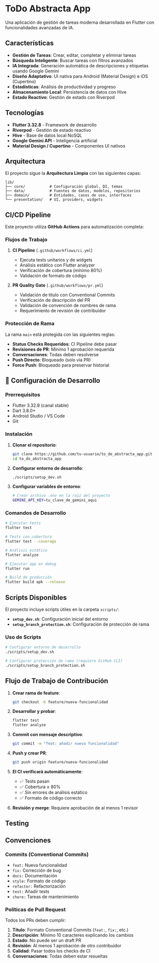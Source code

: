 # ToDo Abstracta App

Una aplicación de gestión de tareas moderna desarrollada en Flutter con funcionalidades avanzadas de IA.

## Características

- **Gestión de Tareas**: Crear, editar, completar y eliminar tareas
- **Búsqueda Inteligente**: Buscar tareas con filtros avanzados
- **IA Integrada**: Generación automática de descripciones y etiquetas usando Google Gemini
- **Diseño Adaptativo**: UI nativa para Android (Material Design) e iOS (Cupertino)
- **Estadísticas**: Análisis de productividad y progreso
- **Almacenamiento Local**: Persistencia de datos con Hive
- **Estado Reactivo**: Gestión de estado con Riverpod

## Tecnologías

- **Flutter 3.32.8** - Framework de desarrollo
- **Riverpod** - Gestión de estado reactivo
- **Hive** - Base de datos local NoSQL
- **Google Gemini API** - Inteligencia artificial
- **Material Design / Cupertino** - Componentes UI nativos

## Arquitectura

El proyecto sigue la **Arquitectura Limpia** con las siguientes capas:

```
lib/
├── core/           # Configuración global, DI, temas
├── data/           # Fuentes de datos, modelos, repositorios
├── domain/         # Entidades, casos de uso, interfaces
└── presentation/   # UI, providers, widgets
```

## CI/CD Pipeline

Este proyecto utiliza **GitHub Actions** para automatización completa:

### Flujos de Trabajo

1. **CI Pipeline** (`.github/workflows/ci.yml`)
   - Ejecuta tests unitarios y de widgets
   - Análisis estático con Flutter analyzer
   - Verificación de cobertura (mínimo 80%)
   - Validación de formato de código

2. **PR Quality Gate** (`.github/workflows/pr.yml`)
   - Validación de título con Conventional Commits
   - Verificación de descripción del PR
   - Validación de convención de nombres de rama
   - Requerimiento de revisión de contribuidor

### Protección de Rama

La rama `main` está protegida con las siguientes reglas:

- **Status Checks Requeridos**: CI Pipeline debe pasar
- **Revisiones de PR**: Mínimo 1 aprobación requerida
- **Conversaciones**: Todas deben resolverse
- **Push Directo**: Bloqueado (solo vía PR)
- **Force Push**: Bloqueado para preservar historial

## 🔧 Configuración de Desarrollo

### Prerrequisitos

- Flutter 3.32.8 (canal stable)
- Dart 3.8.0+
- Android Studio / VS Code
- Git

### Instalación

1. **Clonar el repositorio**:
   ```bash
   git clone https://github.com/tu-usuario/to_do_abstracta_app.git
   cd to_do_abstracta_app
   ```

2. **Configurar entorno de desarrollo**:
   ```bash
   ./scripts/setup_dev.sh
   ```

3. **Configurar variables de entorno**:
   ```bash
   # Crear archivo .env en la raíz del proyecto
   GEMINI_API_KEY=tu_clave_de_gemini_aqui
   ```

### Comandos de Desarrollo

```bash
# Ejecutar tests
flutter test

# Tests con cobertura
flutter test --coverage

# Análisis estático
flutter analyze

# Ejecutar app en debug
flutter run

# Build de producción
flutter build apk --release
```

## Scripts Disponibles

El proyecto incluye scripts útiles en la carpeta `scripts/`:

- **`setup_dev.sh`**: Configuración inicial del entorno
- **`setup_branch_protection.sh`**: Configuración de protección de rama

### Uso de Scripts

```bash
# Configurar entorno de desarrollo
./scripts/setup_dev.sh

# Configurar protección de rama (requiere GitHub CLI)
./scripts/setup_branch_protection.sh
```

## Flujo de Trabajo de Contribución

1. **Crear rama de feature**:
   ```bash
   git checkout -b feature/nueva-funcionalidad
   ```

2. **Desarrollar y probar**:
   ```bash
   flutter test
   flutter analyze
   ```

3. **Commit con mensaje descriptivo**:
   ```bash
   git commit -m "feat: añadir nueva funcionalidad"
   ```

4. **Push y crear PR**:
   ```bash
   git push origin feature/nueva-funcionalidad
   ```

5. **El CI verificará automáticamente**:
   - ✅ Tests pasan
   - ✅ Cobertura ≥ 80%
   - ✅ Sin errores de análisis estático
   - ✅ Formato de código correcto

6. **Revisión y merge**: Requiere aprobación de al menos 1 revisor

## Testing

## Convenciones

### Commits (Conventional Commits)

- `feat:` Nueva funcionalidad
- `fix:` Corrección de bug
- `docs:` Documentación
- `style:` Formato de código
- `refactor:` Refactorización
- `test:` Añadir tests
- `chore:` Tareas de mantenimiento

### Políticas de Pull Request

Todos los PRs deben cumplir:

1. **Título**: Formato Conventional Commits (`feat:`, `fix:`, etc.)
2. **Descripción**: Mínimo 10 caracteres explicando los cambios
3. **Estado**: No puede ser un draft PR
4. **Revisión**: Al menos 1 aprobación de otro contribuidor
5. **Calidad**: Pasar todos los checks de CI
6. **Conversaciones**: Todas deben estar resueltas
